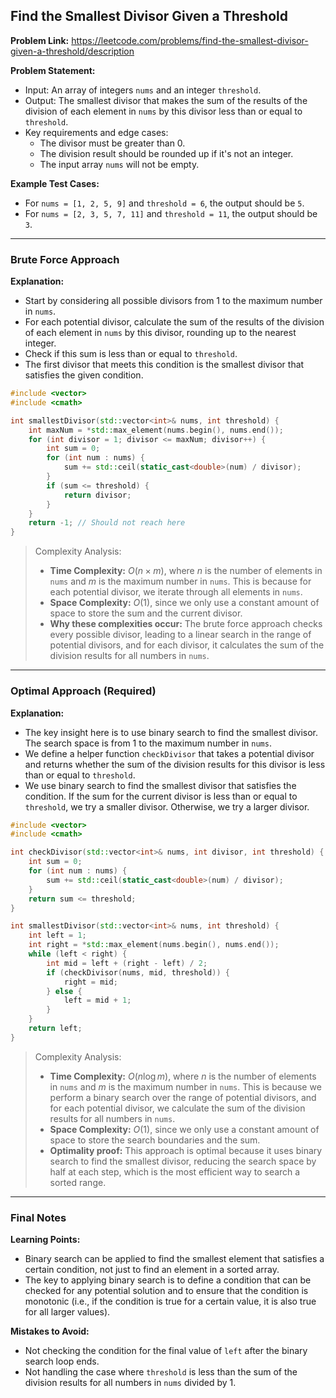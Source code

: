 ## Find the Smallest Divisor Given a Threshold
**Problem Link:** https://leetcode.com/problems/find-the-smallest-divisor-given-a-threshold/description

**Problem Statement:**
- Input: An array of integers `nums` and an integer `threshold`.
- Output: The smallest divisor that makes the sum of the results of the division of each element in `nums` by this divisor less than or equal to `threshold`.
- Key requirements and edge cases:
  - The divisor must be greater than 0.
  - The division result should be rounded up if it's not an integer.
  - The input array `nums` will not be empty.

**Example Test Cases:**
- For `nums = [1, 2, 5, 9]` and `threshold = 6`, the output should be `5`.
- For `nums = [2, 3, 5, 7, 11]` and `threshold = 11`, the output should be `3`.

---

### Brute Force Approach

**Explanation:**
- Start by considering all possible divisors from 1 to the maximum number in `nums`.
- For each potential divisor, calculate the sum of the results of the division of each element in `nums` by this divisor, rounding up to the nearest integer.
- Check if this sum is less than or equal to `threshold`.
- The first divisor that meets this condition is the smallest divisor that satisfies the given condition.

```cpp
#include <vector>
#include <cmath>

int smallestDivisor(std::vector<int>& nums, int threshold) {
    int maxNum = *std::max_element(nums.begin(), nums.end());
    for (int divisor = 1; divisor <= maxNum; divisor++) {
        int sum = 0;
        for (int num : nums) {
            sum += std::ceil(static_cast<double>(num) / divisor);
        }
        if (sum <= threshold) {
            return divisor;
        }
    }
    return -1; // Should not reach here
}
```

> Complexity Analysis:
> - **Time Complexity:** $O(n \times m)$, where $n$ is the number of elements in `nums` and $m$ is the maximum number in `nums`. This is because for each potential divisor, we iterate through all elements in `nums`.
> - **Space Complexity:** $O(1)$, since we only use a constant amount of space to store the sum and the current divisor.
> - **Why these complexities occur:** The brute force approach checks every possible divisor, leading to a linear search in the range of potential divisors, and for each divisor, it calculates the sum of the division results for all numbers in `nums`.

---

### Optimal Approach (Required)

**Explanation:**
- The key insight here is to use binary search to find the smallest divisor. The search space is from 1 to the maximum number in `nums`.
- We define a helper function `checkDivisor` that takes a potential divisor and returns whether the sum of the division results for this divisor is less than or equal to `threshold`.
- We use binary search to find the smallest divisor that satisfies the condition. If the sum for the current divisor is less than or equal to `threshold`, we try a smaller divisor. Otherwise, we try a larger divisor.

```cpp
#include <vector>
#include <cmath>

int checkDivisor(std::vector<int>& nums, int divisor, int threshold) {
    int sum = 0;
    for (int num : nums) {
        sum += std::ceil(static_cast<double>(num) / divisor);
    }
    return sum <= threshold;
}

int smallestDivisor(std::vector<int>& nums, int threshold) {
    int left = 1;
    int right = *std::max_element(nums.begin(), nums.end());
    while (left < right) {
        int mid = left + (right - left) / 2;
        if (checkDivisor(nums, mid, threshold)) {
            right = mid;
        } else {
            left = mid + 1;
        }
    }
    return left;
}
```

> Complexity Analysis:
> - **Time Complexity:** $O(n \log m)$, where $n$ is the number of elements in `nums` and $m$ is the maximum number in `nums`. This is because we perform a binary search over the range of potential divisors, and for each potential divisor, we calculate the sum of the division results for all numbers in `nums`.
> - **Space Complexity:** $O(1)$, since we only use a constant amount of space to store the search boundaries and the sum.
> - **Optimality proof:** This approach is optimal because it uses binary search to find the smallest divisor, reducing the search space by half at each step, which is the most efficient way to search a sorted range.

---

### Final Notes

**Learning Points:**
- Binary search can be applied to find the smallest element that satisfies a certain condition, not just to find an element in a sorted array.
- The key to applying binary search is to define a condition that can be checked for any potential solution and to ensure that the condition is monotonic (i.e., if the condition is true for a certain value, it is also true for all larger values).

**Mistakes to Avoid:**
- Not checking the condition for the final value of `left` after the binary search loop ends.
- Not handling the case where `threshold` is less than the sum of the division results for all numbers in `nums` divided by 1.